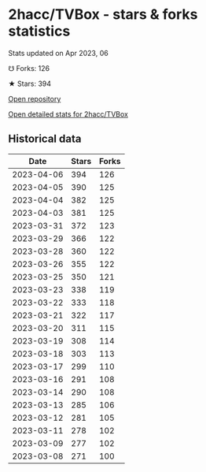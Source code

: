 # 2hacc/TVBox - stars & forks statistics

Stats updated on Apr 2023, 06

☋ Forks: 126

★ Stars: 394

[Open repository](https://github.com/2hacc/TVBox)

[Open detailed stats for 2hacc/TVBox](https://reviewgithub.com/rep/2hacc/TVBox)

## Historical data
| Date | Stars | Forks |
|------|-------|-------|
| 2023-04-06 | 394 | 126 | 
| 2023-04-05 | 390 | 125 | 
| 2023-04-04 | 382 | 125 | 
| 2023-04-03 | 381 | 125 | 
| 2023-03-31 | 372 | 123 | 
| 2023-03-29 | 366 | 122 | 
| 2023-03-28 | 360 | 122 | 
| 2023-03-26 | 355 | 122 | 
| 2023-03-25 | 350 | 121 | 
| 2023-03-23 | 338 | 119 | 
| 2023-03-22 | 333 | 118 | 
| 2023-03-21 | 322 | 117 | 
| 2023-03-20 | 311 | 115 | 
| 2023-03-19 | 308 | 114 | 
| 2023-03-18 | 303 | 113 | 
| 2023-03-17 | 299 | 110 | 
| 2023-03-16 | 291 | 108 | 
| 2023-03-14 | 290 | 108 | 
| 2023-03-13 | 285 | 106 | 
| 2023-03-12 | 281 | 105 | 
| 2023-03-11 | 278 | 102 | 
| 2023-03-09 | 277 | 102 | 
| 2023-03-08 | 271 | 100 | 

